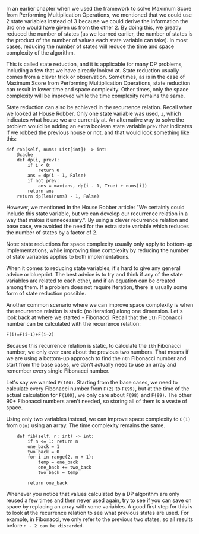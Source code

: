 In an earlier chapter when we used the framework to solve Maximum Score from Performing Multiplication Operations, we mentioned that we could use 2 state variables instead of 3 because we could derive the information the 3rd one would have given us from the other 2. By doing this, we greatly reduced the number of states (as we learned earlier, the number of states is the product of the number of values each state variable can take). In most cases, reducing the number of states will reduce the time and space complexity of the algorithm.

This is called state reduction, and it is applicable for many DP problems, including a few that we have already looked at. State reduction usually comes from a clever trick or observation. Sometimes, as is in the case of Maximum Score from Performing Multiplication Operations, state reduction can result in lower time and space complexity. Other times, only the space complexity will be improved while the time complexity remains the same.

State reduction can also be achieved in the recurrence relation. Recall when we looked at House Robber. Only one state variable was used, `i`, which indicates what house we are currently at. An alternative way to solve the problem would be adding an extra boolean state variable `prev` that indicates if we robbed the previous house or not, and that would look something like this:

```
def rob(self, nums: List[int]) -> int:
    @cache
    def dp(i, prev):
        if i < 0:
            return 0
        ans = dp(i - 1, False)
        if not prev:
            ans = max(ans, dp(i - 1, True) + nums[i])
        return ans
    return dp(len(nums) - 1, False)
```

However, we mentioned in the House Robber article: "We certainly could include this state variable, but we can develop our recurrence relation in a way that makes it unnecessary.". By using a clever recurrence relation and base case, we avoided the need for the extra state variable which reduces the number of states by a factor of 2.

Note: state reductions for space complexity usually only apply to bottom-up implementations, while improving time complexity by reducing the number of state variables applies to both implementations.

When it comes to reducing state variables, it's hard to give any general advice or blueprint. The best advice is to try and think if any of the state variables are related to each other, and if an equation can be created among them. If a problem does not require iteration, there is usually some form of state reduction possible.

Another common scenario where we can improve space complexity is when the recurrence relation is static (no iteration) along one dimension. Let's look back at where we started - Fibonacci. Recall that the `ith` Fibonacci number can be calculated with the recurrence relation:

`F(i)=F(i−1)+F(i−2)`

Because this recurrence relation is static, to calculate the `ith` Fibonacci number, we only ever care about the previous two numbers. That means if we are using a bottom-up approach to find the `nth` Fibonacci number and start from the base cases, we don't actually need to use an array and remember every single Fibonacci number.

Let's say we wanted `F(100)`. Starting from the base cases, we need to calculate every Fibonacci number from `F(2)` to `F(99)`, but at the time of the actual calculation for `F(100)`, we only care about `F(98)` and `F(99)`. The other 90+ Fibonacci numbers aren't needed, so storing all of them is a waste of space.

Using only two variables instead, we can improve space complexity to `O(1)` from `O(n)` using an array. The time complexity remains the same.

```
    def fib(self, n: int) -> int:
        if n <= 1: return n
        one_back = 1
        two_back = 0
        for i in range(2, n + 1):
            temp = one_back
            one_back += two_back
            two_back = temp

        return one_back
```

Whenever you notice that values calculated by a DP algorithm are only reused a few times and then never used again, try to see if you can save on space by replacing an array with some variables. A good first step for this is to look at the recurrence relation to see what previous states are used. For example, in Fibonacci, we only refer to the previous two states, so all results before `n - 2 can be discarded`.
